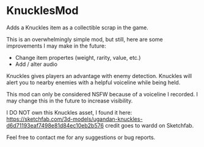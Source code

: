 # KnucklesMod
Adds a Knuckles item as a collectible scrap in the game.

This is an overwhelmingly simple mod, but still, here are some improvements I may make in the future:

- Change item propertes (weight, rarity, value, etc.)
- Add / alter audio

Knuckles gives players an advantage with enemy detection. Knuckles will alert you to nearby enemies with a helpful voiceline while being held.

This mod can only be considered NSFW because of a voiceline I recorded. I may change this in the future to increase visibility.

I DO NOT own this Knuckles asset, I found it here: https://sketchfab.com/3d-models/ugandan-knuckles-d6d71193eaf7498e81d84ec10eb2b576 credit goes to wardd on Sketchfab.

Feel free to contact me for any suggestions or bug reports.
